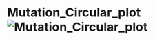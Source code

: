 # Mutation_Circular_plot![Mutation_Circular_plot](https://github.com/Bigardcode/Mutation_Circular_plot/assets/84800557/d6164a45-ff9a-4095-a0a1-f487719b7730)
